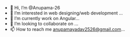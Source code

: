 - 👋 Hi, I’m @Anupama-26
- 👀 I’m interested in web designing/web development ...
- 🌱 I’m currently work on Angular...
- 💞️ I’m looking to collaborate on ...
- 📫 How to reach me anupamayadav2526@gmail.com...

<!---
Anupama-26/Anupama-26 is a ✨ special ✨ repository because its `README.md` (this file) appears on your GitHub profile.
You can click the Preview link to take a look at your changes.
--->
